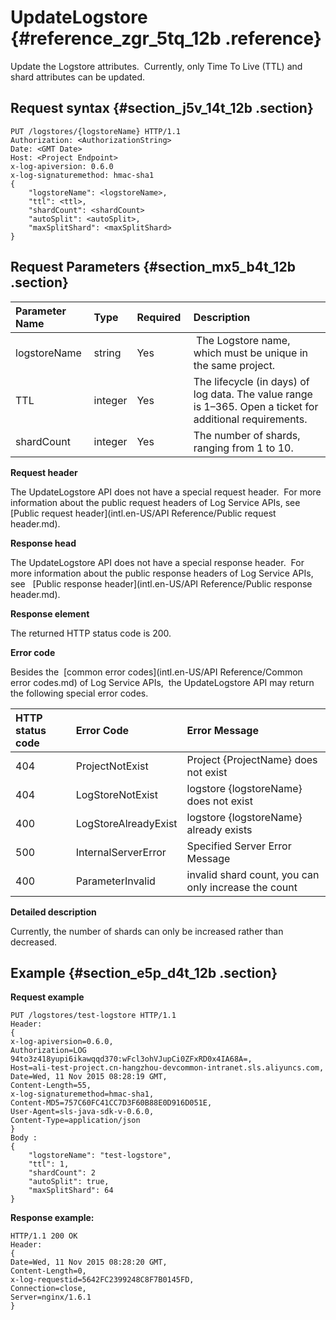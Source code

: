# UpdateLogstore {#reference_zgr_5tq_12b .reference}

Update the Logstore attributes.  Currently, only Time To Live \(TTL\) and shard attributes can be updated.

## Request syntax {#section_j5v_14t_12b .section}

```
PUT /logstores/{logstoreName} HTTP/1.1
Authorization: <AuthorizationString> 
Date: <GMT Date>
Host: <Project Endpoint>
x-log-apiversion: 0.6.0
x-log-signaturemethod: hmac-sha1
{
    "logstoreName": <logstoreName>,
    "ttl": <ttl>,
    "shardCount": <shardCount>
    "autoSplit": <autoSplit>,
    "maxSplitShard": <maxSplitShard>
}
```

## Request Parameters {#section_mx5_b4t_12b .section}

|Parameter Name|Type|Required |Description|
|:-------------|:---|:--------|:----------|
|logstoreName|string|Yes| The Logstore name, which must be unique in the same project.|
|TTL|integer|Yes|The lifecycle \(in days\) of log data. The value range is 1–365. Open a ticket for additional requirements.|
|shardCount|integer|Yes|The number of shards, ranging from 1 to 10.|

**Request header**

The UpdateLogstore API does not have a special request header.  For more information about the public request headers of Log Service APIs, see [Public request header](intl.en-US/API Reference/Public request header.md).

**Response head**

The UpdateLogstore API does not have a special response header.  For more information about the public response headers of Log Service APIs, see   [Public response header](intl.en-US/API Reference/Public response header.md).

**Response element**

The returned HTTP status code is 200.

**Error code**

Besides the  [common error codes](intl.en-US/API Reference/Common error codes.md) of Log Service APIs,  the UpdateLogstore API may return the following special error codes.

|HTTP status code|Error Code|Error Message|
|:---------------|:---------|:------------|
|404|ProjectNotExist|Project \{ProjectName\} does not exist|
|404|LogStoreNotExist|logstore \{logstoreName\} does not exist|
|400|LogStoreAlreadyExist|logstore \{logstoreName\} already exists|
|500|InternalServerError|Specified Server Error Message|
|400|ParameterInvalid|invalid shard count, you can only increase the count|

**Detailed description**

Currently, the number of shards can only be increased rather than decreased.

## Example {#section_e5p_d4t_12b .section}

**Request example**

```
PUT /logstores/test-logstore HTTP/1.1
Header:
{
x-log-apiversion=0.6.0, 
Authorization=LOG 94to3z418yupi6ikawqqd370:wFcl3ohVJupCi0ZFxRD0x4IA68A=, 
Host=ali-test-project.cn-hangzhou-devcommon-intranet.sls.aliyuncs.com, 
Date=Wed, 11 Nov 2015 08:28:19 GMT, 
Content-Length=55, 
x-log-signaturemethod=hmac-sha1, 
Content-MD5=757C60FC41CC7D3F60B88E0D916D051E, 
User-Agent=sls-java-sdk-v-0.6.0, 
Content-Type=application/json
}
Body : 
{
    "logstoreName": "test-logstore",
    "ttl": 1,
    "shardCount": 2
    "autoSplit": true,
    "maxSplitShard": 64
}
```

**Response example:**

```
HTTP/1.1 200 OK
Header:
{
Date=Wed, 11 Nov 2015 08:28:20 GMT, 
Content-Length=0, 
x-log-requestid=5642FC2399248C8F7B0145FD, 
Connection=close, 
Server=nginx/1.6.1
}
```

